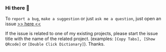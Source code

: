 ### Hi there 👋

To `report a bug`, `make a suggestion` or just `ask me a question`, just open an issue [>> here <<](https://github.com/igorlogius/igorlogius/issues/new/choose)

If the issue is related to one of my existing projects, please start the issue title with the name of the related project.
(examples:  `[Copy Tabs], [Show QRcode]` or `[Double Click Dictionary]`). Thanks.

<!--
**igorlogius/igorlogius** is a ✨ _special_ ✨ repository because its `README.md` (this file) appears on your GitHub profile.

Here are some ideas to get you started:

- 🔭 I’m currently working on ...
- 🌱 I’m currently learning ...
- 👯 I’m looking to collaborate on ...
- 🤔 I’m looking for help with ...
- 💬 Ask me about ...
- 📫 How to reach me: ...
- 😄 Pronouns: ...
- ⚡ Fun fact: ...
-->
